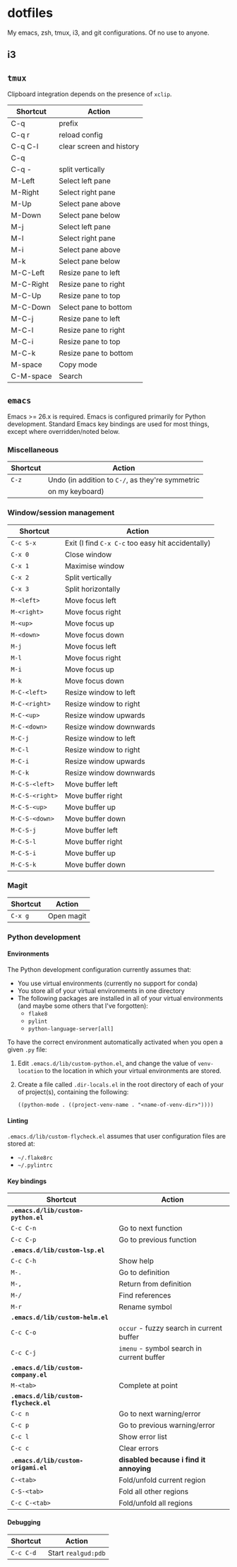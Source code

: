 # dotfiles

My emacs, zsh, tmux, i3, and git configurations. Of no use to anyone.


## i3


## `tmux`

Clipboard integration depends on the presence of `xclip`.


| Shortcut      | Action                                            |
| ------------- | ------------------------------------------------- |
| C-q           | prefix                                            |
| C-q r         | reload config                                     |
| C-q C-l       | clear screen and history                          |
| C-q |         | split horizontally                                |
| C-q -         | split vertically                                  |
| M-Left        | Select left pane                                  |
| M-Right       | Select right pane                                 |
| M-Up          | Select pane above                                 |
| M-Down        | Select pane below                                 |
| M-j           | Select left pane                                  |
| M-l           | Select right pane                                 |
| M-i           | Select pane above                                 |
| M-k           | Select pane below                                 |
| M-C-Left      | Resize pane to left                               |
| M-C-Right     | Resize pane to right                              |
| M-C-Up        | Resize pane to top                                |
| M-C-Down      | Select pane to bottom                             |
| M-C-j         | Resize pane to left                               |
| M-C-l         | Resize pane to right                              |
| M-C-i         | Resize pane to top                                |
| M-C-k         | Resize pane to bottom                             |
| M-space       | Copy mode                                         |
| C-M-space     | Search                                            |


## `emacs`


Emacs >= 26.x is required.  Emacs is configured primarily for Python
development.  Standard Emacs key bindings are used for most things, except where
overridden/noted below.


### Miscellaneous


| Shortcut      | Action                                            |
| ------------- | ------------------------------------------------- |
| `C-z`         | Undo (in addition to `C-/`, as they're symmetric  |
|               | on my keyboard)                                   |



### Window/session management


| Shortcut        | Action                                            |
| --------------- | ------------------------------------------------- |
| `C-c S-x`       | Exit (I find `C-x C-c` too easy hit accidentally) |
| `C-x 0`         | Close window                                      |
| `C-x 1`         | Maximise window                                   |
| `C-x 2`         | Split vertically                                  |
| `C-x 3`         | Split horizontally                                |
| `M-<left>`      | Move focus left                                   |
| `M-<right>`     | Move focus right                                  |
| `M-<up>`        | Move focus up                                     |
| `M-<down>`      | Move focus down                                   |
| `M-j`           | Move focus left                                   |
| `M-l`           | Move focus right                                  |
| `M-i`           | Move focus up                                     |
| `M-k`           | Move focus down                                   |
| `M-C-<left>`    | Resize window to left                             |
| `M-C-<right>`   | Resize window to right                            |
| `M-C-<up>`      | Resize window upwards                             |
| `M-C-<down>`    | Resize window downwards                           |
| `M-C-j`         | Resize window to left                             |
| `M-C-l`         | Resize window to right                            |
| `M-C-i`         | Resize window upwards                             |
| `M-C-k`         | Resize window downwards                           |
| `M-C-S-<left>`  | Move buffer left                                  |
| `M-C-S-<right>` | Move buffer right                                 |
| `M-C-S-<up>`    | Move buffer up                                    |
| `M-C-S-<down>`  | Move buffer down                                  |
| `M-C-S-j`       | Move buffer left                                  |
| `M-C-S-l`       | Move buffer right                                 |
| `M-C-S-i`       | Move buffer up                                    |
| `M-C-S-k`       | Move buffer down                                  |



### Magit


| Shortcut   | Action     |
| ---------- | ---------- |
| `C-x g`    | Open magit |


### Python development


#### Environments

The Python development configuration currently assumes that:

* You use virtual environments (currently no support for conda)
* You store all of your virtual environments in one directory
* The following packages are installed in all of your virtual
  environments (and maybe some others that I've forgotten):
  - `flake8`
  - `pylint`
  - `python-language-server[all]`

To have the correct environment automatically activated when you
open a given `.py` file:

1. Edit `.emacs.d/lib/custom-python.el`, and change the value of
   `venv-location` to the location in which your virtual environments are
   stored.
2. Create a file called `.dir-locals.el` in the root directory of each
   of your of project(s), containing the following:

   `((python-mode . ((project-venv-name . "<name-of-venv-dir>"))))`


#### Linting

`.emacs.d/lib/custom-flycheck.el` assumes that user configuration
files are stored at:
 - `~/.flake8rc`
 - `~/.pylintrc`


#### Key bindings

| Shortcut                              | Action                                    |
| ------------------------------------- | ----------------------------------------- |
| **`.emacs.d/lib/custom-python.el`**   |                                           |
| `C-c C-n`                             | Go to next function                       |
| `C-c C-p`                             | Go to previous function                   |
| **`.emacs.d/lib/custom-lsp.el`**      |                                           |
| `C-c C-h`                             | Show help                                 |
| `M-.`                                 | Go to definition                          |
| `M-,`                                 | Return from definition                    |
| `M-/`                                 | Find references                           |
| `M-r`                                 | Rename symbol                             |
| **`.emacs.d/lib/custom-helm.el`**     |                                           |
| `C-c C-o`                             | `occur` - fuzzy search in current buffer  |
| `C-c C-j`                             | `imenu` - symbol search in current buffer |
| **`.emacs.d/lib/custom-company.el`**  |                                           |
| `M-<tab>`                             | Complete at point                         |
| **`.emacs.d/lib/custom-flycheck.el`** |                                           |
| `C-c n`                               | Go to next warning/error                  |
| `C-c p`                               | Go to previous warning/error              |
| `C-c l`                               | Show error list                           |
| `C-c c`                               | Clear errors                              |
| **`.emacs.d/lib/custom-origami.el`**  | **disabled because i find it annoying**   |
| `C-<tab>`                             | Fold/unfold current region                |
| `C-S-<tab>`                           | Fold all other regions                    |
| `C-c C-<tab>`                         | Fold/unfold all regions                   |


#### Debugging


| Shortcut      | Action              |
| ------------- | ------------------- |
| `C-c C-d`     | Start `realgud:pdb` |
